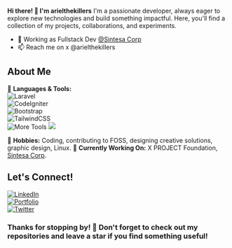 **Hi there! 👋 I'm arielthekillers**
I'm a passionate developer, always eager to explore new technologies and build something impactful. Here, you'll find a collection of my projects, collaborations, and experiments.
- 🔭 Working as Fullstack Dev [@Sintesa Corp](https://sintesacorp.id)
- 📫 Reach me on x @arielthekillers


## About Me

🔧 **Languages & Tools:**  
  ![Laravel](https://img.shields.io/badge/Laravel-FF2D20?style=flat-square&logo=laravel&logoColor=white)  
  ![CodeIgniter](https://img.shields.io/badge/CodeIgniter-EF4223?style=flat-square&logo=codeigniter&logoColor=white)  
  ![Bootstrap](https://img.shields.io/badge/Bootstrap-7952B3?style=flat-square&logo=bootstrap&logoColor=white)  
  ![TailwindCSS](https://img.shields.io/badge/TailwindCSS-38B2AC?style=flat-square&logo=tailwind-css&logoColor=white)  
  ![More Tools](https://img.shields.io/badge/More...-black?style=flat-square)
<img src="https://img.shields.io/badge/Text%20Editor-Visual%20Studio%20Code-blue?&logo=visual%20studio%20code&logoColor=blue" />

🎨 **Hobbies:** Coding, contributing to FOSS, designing creative solutions, graphic design, Linux.
🔬 **Currently Working On:** X PROJECT Foundation, [Sintesa Corp](https://sintesacorp.id).

## Let's Connect!

[![LinkedIn](https://img.shields.io/badge/LinkedIn-Profile-blue)](https://www.linkedin.com/in/YourProfile)  
[![Portfolio](https://img.shields.io/badge/Portfolio-Visit-green)](https://yourportfolio.com)  
[![Twitter](https://img.shields.io/badge/Twitter-Handle-blue)](https://twitter.com/YourHandle)  

### Thanks for stopping by! 🌟 Don't forget to check out my repositories and leave a star if you find something useful!
